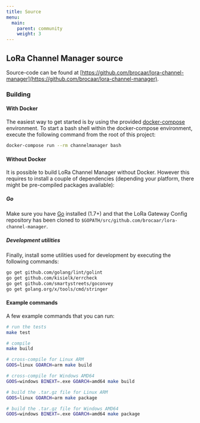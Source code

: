 ```yaml
---
title: Source
menu:
  main:
    parent: community
    weight: 3
---
```


## LoRa Channel Manager source

Source-code can be found at [https://github.com/brocaar/lora-channel-manager](https://github.com/brocaar/lora-channel-manager).

### Building

#### With Docker

The easiest way to get started is by using the provided 
[docker-compose](https://docs.docker.com/compose/) environment. To start a bash
shell within the docker-compose environment, execute the following command from
the root of this project:

```bash
docker-compose run --rm channelmanager bash
```

#### Without Docker

It is possible to build LoRa Channel Manager without Docker. However this requires
to install a couple of dependencies (depending your platform, there might be
pre-compiled packages available):

##### Go

Make sure you have [Go](https://golang.org/) installed (1.7+) and that the LoRa
Gateway Config repository has been cloned to 
`$GOPATH/src/github.com/brocaar/lora-channel-manager`.

##### Development utilities

Finally, install some utilities used for development by executing the
following commands:

```bash
go get github.com/golang/lint/golint
go get github.com/kisielk/errcheck
go get github.com/smartystreets/goconvey
go get golang.org/x/tools/cmd/stringer
```

#### Example commands

A few example commands that you can run:

```bash
# run the tests
make test

# compile
make build

# cross-compile for Linux ARM
GOOS=linux GOARCH=arm make build

# cross-compile for Windows AMD64
GOOS=windows BINEXT=.exe GOARCH=amd64 make build

# build the .tar.gz file for Linux ARM
GOOS=linux GOARCH=arm make package

# build the .tar.gz file for Windows AMD64
GOOS=windows BINEXT=.exe GOARCH=amd64 make package
```
